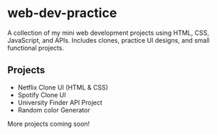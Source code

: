 # web-dev-practice
A collection of my mini web development projects using HTML, CSS, JavaScript, and APIs. Includes clones, practice UI designs, and small functional projects.

## Projects
- Netflix Clone UI (HTML & CSS)
- Spotify Clone UI
- University Finder API Project
- Random color Generator

More projects coming soon!

